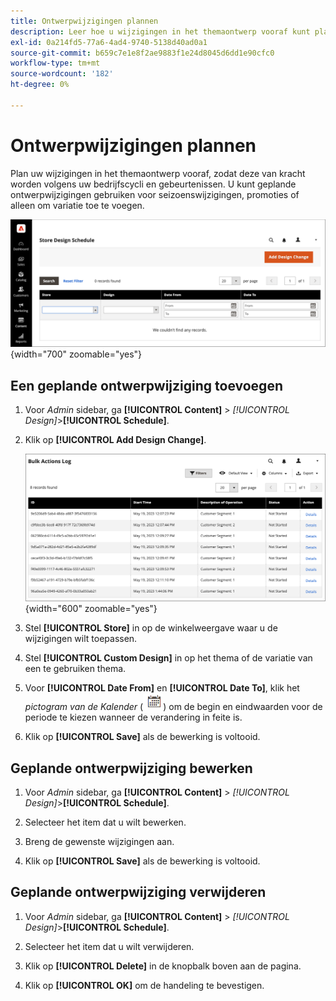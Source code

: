 ```yaml
---
title: Ontwerpwijzigingen plannen
description: Leer hoe u wijzigingen in het themaontwerp vooraf kunt plannen
exl-id: 0a214fd5-77a6-4ad4-9740-5138d40ad0a1
source-git-commit: b659c7e1e8f2ae9883f1e24d8045d6dd1e90cfc0
workflow-type: tm+mt
source-wordcount: '182'
ht-degree: 0%

---
```


# Ontwerpwijzigingen plannen

Plan uw wijzigingen in het themaontwerp vooraf, zodat deze van kracht worden volgens uw bedrijfscycli en gebeurtenissen. U kunt geplande ontwerpwijzigingen gebruiken voor seizoenswijzigingen, promoties of alleen om variatie toe te voegen.

![ Geplande ontwerpveranderingen ](./assets/design-schedule.png){width="700" zoomable="yes"}

## Een geplande ontwerpwijziging toevoegen

1. Voor _Admin_ sidebar, ga **[!UICONTROL Content]** > _[!UICONTROL Design]_>**[!UICONTROL Schedule]**.

1. Klik op **[!UICONTROL Add Design Change]**.

   ![ Nieuwe montages van de Verandering van het Ontwerp van de Opslag ](./assets/design-schedule-change-new.png){width="600" zoomable="yes"}

1. Stel **[!UICONTROL Store]** in op de winkelweergave waar u de wijzigingen wilt toepassen.

1. Stel **[!UICONTROL Custom Design]** in op het thema of de variatie van een te gebruiken thema.

1. Voor **[!UICONTROL Date From]** en **[!UICONTROL Date To]**, klik het _pictogram van de Kalender_ (![ pictogram van de Kalender ](../assets/icon-calendar.png)) om de begin en eindwaarden voor de periode te kiezen wanneer de verandering in feite is.

1. Klik op **[!UICONTROL Save]** als de bewerking is voltooid.

## Geplande ontwerpwijziging bewerken

1. Voor _Admin_ sidebar, ga **[!UICONTROL Content]** > _[!UICONTROL Design]_>**[!UICONTROL Schedule]**.

1. Selecteer het item dat u wilt bewerken.

1. Breng de gewenste wijzigingen aan.

1. Klik op **[!UICONTROL Save]** als de bewerking is voltooid.

## Geplande ontwerpwijziging verwijderen

1. Voor _Admin_ sidebar, ga **[!UICONTROL Content]** > _[!UICONTROL Design]_>**[!UICONTROL Schedule]**.

1. Selecteer het item dat u wilt verwijderen.

1. Klik op **[!UICONTROL Delete]** in de knopbalk boven aan de pagina.

1. Klik op **[!UICONTROL OK]** om de handeling te bevestigen.
